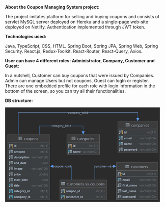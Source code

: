 **About the Coupon Managing System project:**

The project imitates platform for selling and buying coupons and consists of servlet MySQL server deployed on Heroku and a single-page web-site deployed on Netlify. Authentication implemented through JWT token.

**Technologies used:**

  Java, TypeScript, CSS, HTML.
  Spring Boot, Spring JPA, Spring Web, Spring Security.
  React.js, Redux-Toolkit, React-Router, React-Query, Axios.
  
**User can have 4 different roles: Administrator, Company, Customer and Guest:**

  In a nutshell, Customer can buy coupons that were issued by Companies. Admin can manage Users but not coupons, Guest can logIn or register. There are one embedded profile for each role with login information in the bottom of the screen, so you can try all their functionalities.
           
**DB structure:**

![schema](src/assets/schema.jpg?raw=true "schema")
